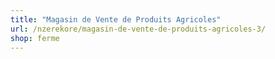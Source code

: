 ```yaml
---
title: "Magasin de Vente de Produits Agricoles"
url: /nzerekore/magasin-de-vente-de-produits-agricoles-3/
shop: ferme
---
```

